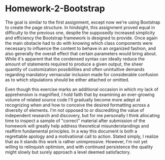 # Homework-2-Bootstrap
The goal is similar to the first assignment, except now we're using Bootstrap to create the page structure. In hindsight, this assignment proved equal in difficulty to the previous one, despite the supposedly increased simplicity and efficiency the Bootstrap framework is designed to provide. Once again the main obstacle had to do with knowing which class components were necessary to influence the content to behave in an organized fashion, and also generally the overall effect that certain parameters would bring about. While it's apparent that the condensed syntax can ideally reduce the amount of statements required to produce a given output, the sheer quantity of customization possibilities and often unintuitive demands regarding mandatory vernacular inclusion made for considerable confusion as to which stipulations should be either attached or omitted. 

Even though this exercise marks an additional occasion in which my lack of apprehension is magnified, I hold faith that by examining an ever-growing volume of related source code I'll gradually become more adept at recognizing when and how to conceive the desired formatting across a diversity of elements. I'm not opposed to or discrediting the value of independent research and discovery, but for me personally I think allocating time to inspect a sample of "correct" material after submission of the homework will greatly help address theoretical misunderstandings and reaffirm fundamental principles. In a way this document is both a regrettable apology and a motivational call to action. Stated simply, I realize that as it stands this work is rather unimpressive. However, I'm not yet willing to relinquish optimism, and with continued persistence the quality might slowly but surely approach a level deemed satisfactory. 
